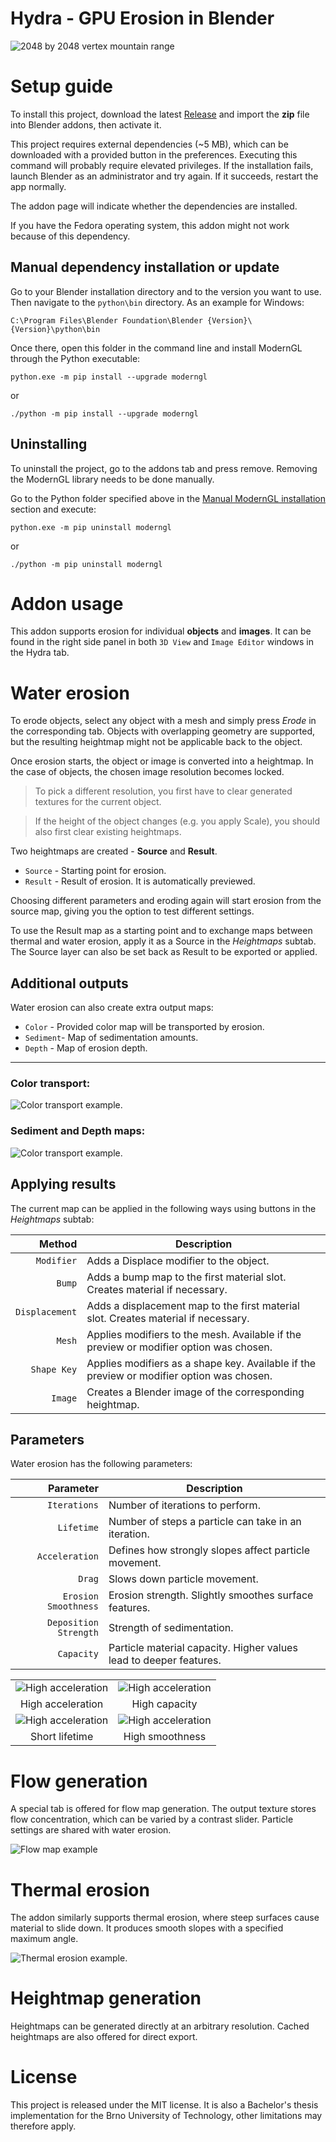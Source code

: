# Hydra - GPU Erosion in Blender

![2048 by 2048 vertex mountain range](./github/img/main_banner.webp)

Setup guide
===========

To install this project, download the latest [Release](https://github.com/ozikazina/Hydra/releases) and import the **zip** file into Blender addons, then activate it.

This project requires external dependencies (~5 MB), which can be downloaded with a provided button in the preferences.
Executing this command will probably require elevated privileges. If the installation fails, launch Blender as an administrator and try again.
If it succeeds, restart the app normally.

The addon page will indicate whether the dependencies are installed.

If you have the Fedora operating system, this addon might not work because of this dependency.

Manual dependency installation or update
----------------------------

Go to your Blender installation directory and to the version you want to use. Then navigate to the `python\bin` directory. As an example for Windows:

`C:\Program Files\Blender Foundation\Blender {Version}\{Version}\python\bin`

Once there, open this folder in the command line and install ModernGL through the Python executable:

`python.exe -m pip install --upgrade moderngl`

or

`./python -m pip install --upgrade moderngl`

Uninstalling
------------

To uninstall the project, go to the addons tab and press remove. Removing the ModernGL library needs to be done manually.

Go to the Python folder specified above in the [Manual ModernGL installation](#manual-moderngl-installation) section and execute:

`python.exe -m pip uninstall moderngl`

or

`./python -m pip uninstall moderngl`

Addon usage
===========

This addon supports erosion for individual **objects** and **images**. It can be found in the right side panel in both `3D View` and `Image Editor` windows in the Hydra tab.

Water erosion
=============

To erode objects, select any object with a mesh and simply press *Erode* in the corresponding tab.
Objects with overlapping geometry are supported, but the resulting heightmap might not be applicable back to the object.

Once erosion starts, the object or image is converted into a heightmap. In the case of objects, the chosen image resolution becomes locked.

> To pick a different resolution, you first have to clear generated textures for the current object.

> If the height of the object changes (e.g. you apply Scale), you should also first clear existing heightmaps.

Two heightmaps are created - **Source** and **Result**.

- `Source` - Starting point for erosion.
- `Result` - Result of erosion. It is automatically previewed.

Choosing different parameters and eroding again will start erosion from the source map, giving you the option to test different settings.

To use the Result map as a starting point and to exchange maps between thermal and water erosion, apply it as a Source in the *Heightmaps* subtab. The Source layer can also be set back as Result to be exported or applied.

Additional outputs
---------------

Water erosion can also create extra output maps:

- `Color` - Provided color map will be transported by erosion.
- `Sediment`- Map of sedimentation amounts.
- `Depth` - Map of erosion depth.

---
### Color transport:
![Color transport example.](./github/img/example_color.webp)

### Sediment and Depth maps:
![Color transport example.](./github/img/example_extra.webp)

Applying results
----------------

The current map can be applied in the following ways using buttons in the *Heightmaps* subtab:

| Method | Description |
| --: | -- |
| `Modifier` | Adds a Displace modifier to the object. |
| `Bump` | Adds a bump map to the first material slot. Creates material if necessary.|
| `Displacement` | Adds a displacement map to the first material slot. Creates material if necessary.|
| `Mesh` | Applies modifiers to the mesh. Available if the preview or modifier option was chosen.|
| `Shape Key` | Applies modifiers as a shape key. Available if the preview or modifier option was chosen.|
| `Image` | Creates a Blender image of the corresponding heightmap.|

Parameters
----------

Water erosion has the following parameters:

| Parameter | Description |
| --: | -- |
| `Iterations` | Number of iterations to perform. |
| `Lifetime` | Number of steps a particle can take in an iteration. |
| `Acceleration` | Defines how strongly slopes affect particle movement. |
| `Drag` | Slows down particle movement. |
| `Erosion Smoothness` | Erosion strength. Slightly smoothes surface features. |
| `Deposition Strength` | Strength of sedimentation. |
| `Capacity` | Particle material capacity. Higher values lead to deeper features. |

| | |
| :--: | :--: |
| ![High acceleration](./github/img/params-accel.png) | ![High acceleration](./github/img/params-capacity.png) |
| High acceleration | High capacity |
| ![High acceleration](./github/img/params-short.png) | ![High acceleration](./github/img/params-smooth.png) |
| Short lifetime | High smoothness |

Flow generation
=========

A special tab is offered for flow map generation. The output texture stores flow concentration, which can be varied by a contrast slider.
Particle settings are shared with water erosion.

![Flow map example](./github/img/example_flow.webp)

Thermal erosion
===============

The addon similarly supports thermal erosion, where steep surfaces cause material to slide down. It produces smooth slopes with a specified maximum angle.

![Thermal erosion example.](./github/img/example_thermal.webp)

Heightmap generation
====================

Heightmaps can be generated directly at an arbitrary resolution. Cached heightmaps are also offered for direct export.

License
=======

This project is released under the MIT license. It is also a Bachelor's thesis implementation for the Brno University of Technology, other limitations may therefore apply.